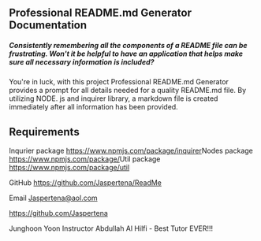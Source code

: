 

## Professional README.md Generator Documentation

##### Consistently remembering all the components of a README file can be frustrating.  Won't it be helpful to have an application that helps make sure all necessary information is included?


 You're in luck, with this project Professional README.md Generator provides a prompt for all details needed for a quality README.md file.  By utilizing NODE. js and inquirer library, a markdown file is created immediately after all information has been provided. 

## Requirements
Inqurier package  <https://www.npmjs.com/package/inquirer>Nodes package <https://www.npmjs.com/package/>Util package <https://www.npmjs.com/package/util>

GitHub <https://github.com/Jaspertena/ReadMe>

Email <Jaspertena@aol.com>

https://github.com/Jaspertena

Junghoon Yoon Instructor Abdullah Al Hilfi - Best Tutor EVER!!! 


